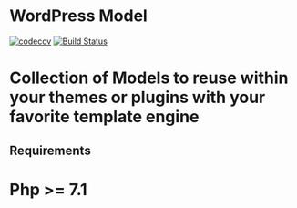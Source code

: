 # WordPress Model

[![codecov](https://codecov.io/gh/widoz/wordpress-model/branch/develop/graph/badge.svg)](https://codecov.io/gh/widoz/wordpress-model)
[![Build Status](https://travis-ci.org/widoz/wordpress-model.svg?branch=develop)](https://travis-ci.org/widoz/wordpress-model)

# Collection of Models to reuse within your themes or plugins with your favorite template engine

## Requirements

# Php >= 7.1
